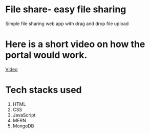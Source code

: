 # File share- easy file sharing
Simple file sharing web app with drag and drop file upload
# Here is a short video on how the portal would work.
[Video](https://github.com/01DarshanPatni/File-sharing-frontend/blob/master/File%20sharing%20portal%20video.mp4)

# Tech stacks used
1. HTML
2. CSS
3. JavaScript
4. MERN
5. MongoDB






